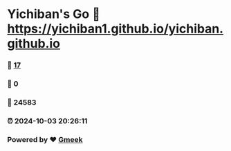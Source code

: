 # Yichiban's Go :link: https://yichiban1.github.io/yichiban.github.io 
### :page_facing_up: [17](https://yichiban1.github.io/yichiban.github.io/tag.html) 
### :speech_balloon: 0 
### :hibiscus: 24583 
### :alarm_clock: 2024-10-03 20:26:11 
### Powered by :heart: [Gmeek](https://github.com/Meekdai/Gmeek)
